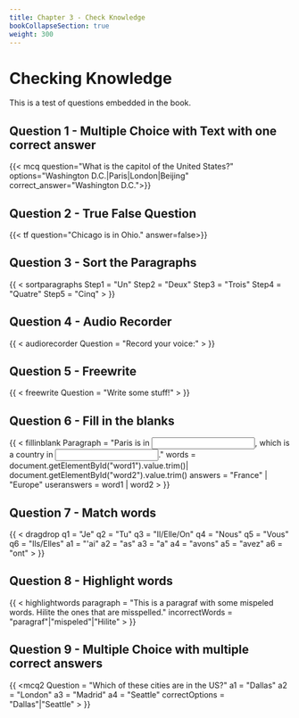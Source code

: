 ```yaml
---
title: Chapter 3 - Check Knowledge
bookCollapseSection: true
weight: 300
---
```


# Checking Knowledge

This is a test of questions embedded in the book.

## Question 1 - Multiple Choice with Text with one correct answer


{{< mcq question="What is the capitol of the United States?" options="Washington D.C.|Paris|London|Beijing" correct_answer="Washington D.C.">}}

## Question 2 - True False Question


{{< tf question="Chicago is in Ohio." answer=false>}}

## Question 3 - Sort the Paragraphs

{{ < sortparagraphs Step1 = "Un" Step2 = "Deux" Step3 = "Trois" Step4 = "Quatre" Step5 = "Cinq" > }}

## Question 4 - Audio Recorder

{{ < audiorecorder Question = "Record your voice:" > }}

## Question 5 - Freewrite

{{ < freewrite Question = "Write some stuff!" > }}

## Question 6 - Fill in the blanks

{{ < fillinblank Paragraph = "Paris is in <input type="text" id="word1">, which is a country in <input type="text" id="word2">." words = document.getElementById("word1").value.trim()| document.getElementById("word2").value.trim() answers = "France" | "Europe" useranswers = word1 | word2 > }}

## Question 7 - Match words
{{ < dragdrop q1 = "Je" q2 = "Tu" q3 = "Il/Elle/On" q4 = "Nous" q5 = "Vous" q6 = "Ils/Elles" a1 = "'ai" a2 = "as" a3 = "a" a4 = "avons" a5 = "avez" a6 = "ont" > }}

## Question 8 - Highlight words
{{ < highlightwords paragraph = "This is a paragraf with some mispeled words. Hilite the ones that are misspelled." incorrectWords = "paragraf"|"mispeled"|"Hilite" > }}

## Question 9 - Multiple Choice with multiple correct answers

{{ <mcq2 Question = "Which of these cities are in the US?" a1 = "Dallas" a2 = "London" a3 = "Madrid" a4 = "Seattle" correctOptions = "Dallas"|"Seattle" > }}
